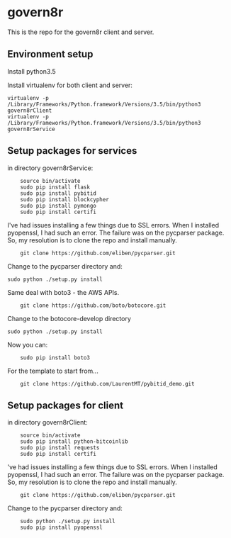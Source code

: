# govern8r

This is the repo for the govern8r client and server.

## Environment setup

Install python3.5

Install virtualenv for both client and server:
```
virtualenv -p /Library/Frameworks/Python.framework/Versions/3.5/bin/python3 govern8rClient
virtualenv -p /Library/Frameworks/Python.framework/Versions/3.5/bin/python3 govern8rService
```

## Setup packages for services

in directory govern8rService:
```
	source bin/activate
	sudo pip install flask
	sudo pip install pybitid
	sudo pip install blockcypher
	sudo pip install pymongo
	sudo pip install certifi
```

I've had issues installing a few things due to SSL errors. When I installed pyopenssl, I had such an error. The failure was on the pycparser package. So, my resolution is to clone the repo and install manually.
```
	git clone https://github.com/eliben/pycparser.git
```
	
Change to the pycparser directory and:
```
sudo python ./setup.py install
```
	
Same deal with boto3 - the AWS APIs.
```
	git clone https://github.com/boto/botocore.git
```

Change to the botocore-develop directory
```
sudo python ./setup.py install
```

Now you can:
```
	sudo pip install boto3
```	

For the template to start from...
```
	git clone https://github.com/LaurentMT/pybitid_demo.git
```

## Setup packages for client


in directory govern8rClient:
```
	source bin/activate
	sudo pip install python-bitcoinlib
	sudo pip install requests
	sudo pip install certifi

```

've had issues installing a few things due to SSL errors. When I installed pyopenssl, I had such an error. The failure was on the pycparser package. So, my resolution is to clone the repo and install manually.
```
	git clone https://github.com/eliben/pycparser.git
```
	
Change to the pycparser directory and:
```
	sudo python ./setup.py install
	sudo pip install pyopenssl
```


